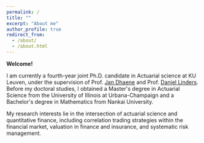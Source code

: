 ```yaml
---
permalink: /
title: ""
excerpt: "About me"
author_profile: true
redirect_from: 
  - /about/
  - /about.html
---
```


**Welcome!**

I am currently a fourth-year joint Ph.D. candidate in Actuarial science at KU Leuven, under the supervision of Prof. [Jan Dhaene](https://jandhaene.org) and Prof. [Daniel Linders](https://daniellinders.com/). Before my doctoral studies, I obtained a Master's degree in Actuarial Science from the University of Illinois at Urbana-Champaign and a Bachelor's degree in Mathematics from Nankai University. 


My research interests lie in the intersection of actuarial science and quantitative finance, including correlation trading strategies within the financial market, valuation in finance and insurance, and systematic risk management. 